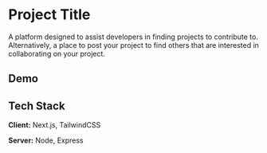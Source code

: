 # Project Title

A platform designed to assist developers in finding projects to contribute to. Alternatively, a place to post your project to find others that are interested in collaborating on your project. 

## Demo



## Tech Stack

**Client:** Next.js, TailwindCSS

**Server:** Node, Express

